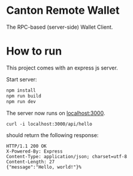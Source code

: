 # Canton Remote Wallet

The RPC-based (server-side) Wallet Client.

# How to run

This project comes with an express js server.

Start server:

```sh
npm install
npm run build
npm run dev
```

The server now runs on [localhost:3000](http://localhost:3000/).

```shell
curl -i localhost:3000/api/hello
```

should return the following response:

```angular2html
HTTP/1.1 200 OK
X-Powered-By: Express
Content-Type: application/json; charset=utf-8
Content-Length: 27
{"message":"Hello, world!"}%
```
